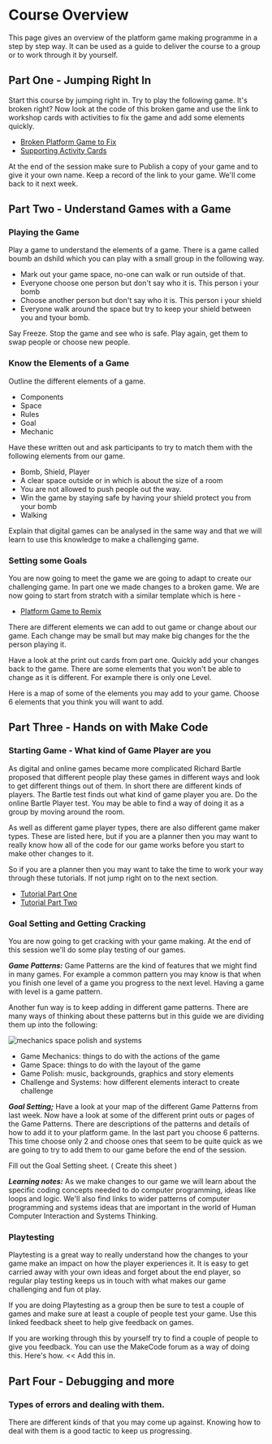 # Course Overview

This page gives an overview of the platform game making programme in a step by step way. It can be used as a guide to
deliver the course to a group or to work through it by yourself. 

## Part One - Jumping Right In

Start this course by jumping right in. Try to play the following game. It's broken right? Now look at the code of this broken game and use the link to workshop cards with activities to fix the game and add some elements quickly. 

- [Broken Platform Game to Fix](https://makecode.com/_2iLfej4d6Rfa)
- [Supporting Activity Cards](https://docs.google.com/presentation/d/1vgHFm4zSC3YEVAXJORSoDHBFYSBIHK2mSCNfgbpiaHY/edit?usp=sharing)

At the end of the session make sure to Publish a copy of your game and to give it your own name. Keep a record of the link to your game. 
We'll come back to it next week. 

## Part Two -  Understand Games with a Game

### Playing the Game
Play a game to understand the elements of a game. There is a game called boumb an dshild which you can play with a small group
in the following way. 

* Mark out your game space, no-one can walk or run outside of that. 
* Everyone choose one person but don't say who it is. This person i your bomb
* Choose another person but don't say who it is. This person i your shield
* Everyone walk around the space but try to keep your shield between you and tyour bomb. 

Say Freeze. Stop the game and see who is safe. 
Play again, get them to swap people or choose new people. 

### Know the Elements of a Game

Outline the different elements of a game. 
* Components
* Space
* Rules
* Goal
* Mechanic

Have these written out and ask participants to try to match them with the following elements from our game.  

* Bomb, Shield, Player
* A clear space outside or in which is about the size of a room
* You are not allowed to push people out the way. 
* Win the game by staying safe by having your shield protect you from your bomb
* Walking

Explain that digital games can be analysed in the same way and that we will learn to use this knowledge to make a challenging game. 

### Setting some Goals 

You are now going to meet the game we are going to adapt to create our challenging game. In part one we made changes to a broken game. We are now going to start from stratch with a similar template which is here -
- [Platform Game to Remix](https://makecode.com/_6630XRAuUePh)

There are different elements we can add to out game or change about our game. Each change may be small but may make big changes for the 
the person playing it. 

Have a look at the print out cards from part one. Quickly add your changes back to the game. There are some elements that you won't
be able to change as it is different. For example there is only one Level. 

Here is a map of some of the elements you may add to your game. Choose 6 elements that you think you will want to add. 

## Part Three -  Hands on with Make Code 

### Starting Game - What kind of Game Player are you

As digital and online games became more complicated Richard Bartle proposed that different people play these games in different 
ways and look to get different things out of them. In short there are different kinds of players. The Bartle test finds out what kind of game player you are. 
Do the online Bartle Player test. You may be able to find a way of doing it as a group by moving around the room. 

As well as different game player types, there are also different game maker types. These are listed here, but if you are a 
planner then you may want to really know how all of the code for our game works before you start to make other changes to it. 

So if you are a planner then you may want to take the time to work your way through these tutorials. If not jump right on to the 
next section. 

- [Tutorial Part One](https://arcade.makecode.com/beta#tutorial:github:mickfuzz/makecode-platformer-101/partOne)
- [Tutorial Part Two](https://arcade.makecode.com/beta#tutorial:github:mickfuzz/makecode-platformer-101/tutorialPartTwo)


### Goal Setting and Getting Cracking

You are now going to get cracking with your game making. At the end of this session we'll do some play testing of our games. 

***Game Patterns:*** Game Patterns are the kind of features that we might find in many games. For example a common pattern 
you may know is that when you finish one level of a game you progress to the next level. Having a game with level is a game pattern.

Another fun way is to keep adding in different game patterns. There are many ways of thinking about these patterns
but in this guide we are dividing them up into the following:

![mechanics space polish and systems](https://raw.githubusercontent.com/mickfuzz/getting-started-making-a-platformer-test1/master/images/mech_space_polish_systems.png)

- Game Mechanics:  things to do with the actions of the game
- Game Space: things to do with the layout of the game
- Game Polish: music, backgrounds, graphics and story elements
- Challenge and Systems: how different elements interact to create challenge

***Goal Setting;*** Have a look at your map of the different Game Patterns from last week. Now have a look at some of the different 
print outs or pages of the Game Patterns. There are descriptions of the patterns and details of how to add it to your platform game. 
In the last part you choose 6 patterns. This time choose only 2 and choose ones that seem to be quite quick as we are going to try 
to add them to our game before the end of the session. 

Fill out the Goal Setting sheet. ( Create this sheet ) 

***Learning notes:*** As we make changes to our game we will learn about the specific coding concepts needed to do 
computer programming, ideas like loops and logic. We'll also find links to wider patterns of computer programming and systems ideas
that are important in the world of Human Computer Interaction and Systems Thinking. 

### Playtesting

Playtesting is a great way to really understand how the changes to your game make an impact on how the player experiences it. 
It is easy to get carried away with your own ideas and forget about the end player, so regular play testing keeps us in touch 
with what makes our game challenging and fun ot play. 

If you are doing Playtesting as a group then be sure to test a couple of games and make sure at least a couple of people test your game. 
Use this linked feedback sheet to help give feedback on games. 

If you are working through this by yourself try to find a couple of people to give you feedback. You can use the MakeCode forum as a way
of doing this. Here's how. << Add this in. 

## Part Four -  Debugging and more 

### Types of errors and dealing with them. 

There are different kinds of that you may come up against. Knowing how to deal with them is a good tactic to keep us progressing. 


